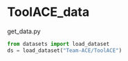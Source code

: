 # ToolACE_data
get_data.py
```python
from datasets import load_dataset
ds = load_dataset("Team-ACE/ToolACE")
```